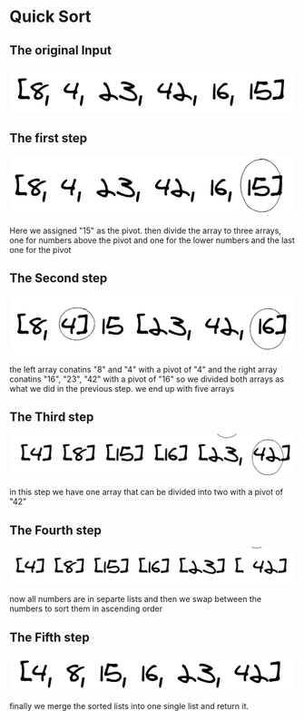 # Quick Sort
## The original Input
![1](img/01.png)
## The first step
![2](img/02.png)

Here we assigned "15" as the pivot. then divide the array to three arrays, one for numbers above the pivot and one for the lower numbers and the last one for the pivot
## The Second step
![3](img/03.png)

the left array conatins "8" and "4" with a pivot of "4" and the right array conatins "16", "23", "42" with a pivot of "16" so we divided both arrays as what we did in the previous step. we end up with five arrays
## The Third step
![4](img/04.png)

in this step we have one array that can be divided into two with a pivot of "42"
## The Fourth step
![5](img/05.png)

now all numbers are in separte lists and then we swap between the numbers to sort them in ascending order
## The Fifth step
![6](img/06.png)

finally we merge the sorted lists into one single list and return it.
